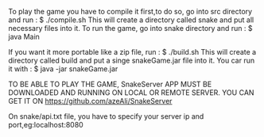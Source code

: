 To play the game you have to compile it first,to do so, go into src directory and run : $ ./compile.sh
This will create a directory called snake and put all necessary files into it.
To run the game, go into snake directory and run : $ java Main

If you want it more portable like a zip file, run : $ ./build.sh
This will create a directory called build and put a singe snakeGame.jar file into it.
You car run it with : $ java -jar snakeGame.jar 



TO BE ABLE TO PLAY THE GAME, SnakeServer APP MUST BE DOWNLOADED AND RUNNING ON LOCAL OR REMOTE SERVER.
YOU CAN GET IT ON https://github.com/azeAli/SnakeServer

On snake/api.txt file, you have to specify your server ip and port,eg:localhost:8080


